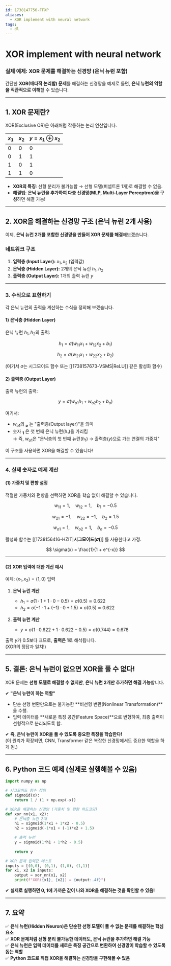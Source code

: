 ```yaml
---
id: 1738147756-FFXP
aliases:
  - XOR implement with neural network
tags:
  - dl
---
```


# XOR implement with neural network

### **실제 예제: XOR 문제를 해결하는 신경망 (은닉 뉴런 포함)**

간단한 **XOR(배타적 논리합) 문제**를 해결하는 신경망을 예제로 들면, **은닉 뉴런의 역할을 직관적으로 이해**할 수 있습니다.

---

## **1. XOR 문제란?**
XOR(Exclusive OR)은 아래처럼 작동하는 논리 연산입니다.

| $x_1$ | $x_2$ | $y = x_1 \oplus x_2$ |
|---------|---------|----------------|
| 0       | 0       | 0              |
| 0       | 1       | 1              |
| 1       | 0       | 1              |
| 1       | 1       | 0              |

- **XOR의 특징**: 선형 분리가 불가능함 → 선형 모델(퍼셉트론 1개)로 해결할 수 없음.
- **해결법**: **은닉 뉴런을 추가하여 다층 신경망(MLP, Multi-Layer Perceptron)을 구성**하면 해결 가능!

---

## **2. XOR을 해결하는 신경망 구조 (은닉 뉴런 2개 사용)**

이제, **은닉 뉴런 2개를 포함한 신경망을 만들어 XOR 문제를 해결**해보겠습니다.

### **네트워크 구조**
1. **입력층 (Input Layer):** $x_1, x_2$ (입력값)
2. **은닉층 (Hidden Layer):** 2개의 은닉 뉴런 $h_1, h_2$
3. **출력층 (Output Layer):** 1개의 출력 뉴런 $y$

---

### **3. 수식으로 표현하기**
각 은닉 뉴런의 출력을 계산하는 수식을 정의해 보겠습니다.

#### **1) 은닉층 (Hidden Layer)**
은닉 뉴런 $h_1, h_2$의 출력:

$$
h_1 = \sigma(w_{11} x_1 + w_{12} x_2 + b_1)
$$

$$
h_2 = \sigma(w_{21} x_1 + w_{22} x_2 + b_2)
$$

(여기서 $\sigma$는 시그모이드 함수 또는 [[1738157673-VSMS|ReLU]] 같은 활성화 함수)

#### **2) 출력층 (Output Layer)**
출력 뉴런의 출력:

$$
y = \sigma(w_{o1} h_1 + w_{o2} h_2 + b_o)
$$

여기서:
- $w_{o1}$의 **$_o$** 는 "출력층(Output layer)"을 의미
- 숫자 **$_1$** 은 첫 번째 은닉 뉴런(h₁)을 가리킴  
→ 즉, $w_{o1}$은 "은닉층의 첫 번째 뉴런($h_1$) → 출력층($y$)으로 가는 연결의 가중치"

이 구조를 사용하면 XOR을 해결할 수 있습니다!

---

### **4. 실제 숫자로 예제 계산**
#### **(1) 가중치 및 편향 설정**
적절한 가중치와 편향을 선택하면 XOR을 학습 없이 해결할 수 있습니다.

$$
w_{11} = 1, \quad w_{12} = 1, \quad b_1 = -0.5
$$

$$
w_{21} = -1, \quad w_{22} = -1, \quad b_2 = 1.5
$$

$$
w_{o1} = 1, \quad w_{o2} = 1, \quad b_o = -0.5
$$

활성화 함수는 [[1738156416-HZIT|**시그모이드(𝜎)**]] 를 사용한다고 가정.

$$
\sigma(x) = \frac{1}{1 + e^{-x}}
$$

---

#### **(2) XOR 입력에 대한 계산 예시**
예제: $(x_1, x_2) = (1, 0)$ 입력

1. **은닉 뉴런 계산**
   - $h_1 = \sigma(1 \cdot 1 + 1 \cdot 0 - 0.5) = \sigma(0.5) \approx 0.622$
   - $h_2 = \sigma(-1 \cdot 1 + (-1) \cdot 0 + 1.5) = \sigma(0.5) \approx 0.622$

2. **출력 뉴런 계산**
   - $y = \sigma(1 \cdot 0.622 + 1 \cdot 0.622 - 0.5) = \sigma(0.744) \approx 0.678$

출력 $y$가 0.5보다 크므로, **출력은 1**로 해석됩니다.  
(XOR의 정답과 일치!)

---

## **5. 결론: 은닉 뉴런이 없으면 XOR을 풀 수 없다!**
XOR 문제는 **선형 모델로 해결할 수 없지만**, **은닉 뉴런 2개만 추가하면 해결 가능**합니다.

✔ **"은닉 뉴런이 하는 역할"**  
- 단순 선형 변환만으로는 불가능한 **비선형 변환(Nonlinear Transformation)**을 수행.
- 입력 데이터를 **새로운 특징 공간(Feature Space)**으로 변형하여, 최종 출력이 선형적으로 분리되도록 함.

✔ **즉, 은닉 뉴런이 XOR을 풀 수 있도록 중요한 특징을 학습한다!**  
(이 원리가 확장되면, CNN, Transformer 같은 복잡한 신경망에서도 중요한 역할을 하게 됨.)

---

## **6. Python 코드 예제 (실제로 실행해볼 수 있음)**
```python
import numpy as np

# 시그모이드 함수 정의
def sigmoid(x):
    return 1 / (1 + np.exp(-x))

# XOR을 해결하는 신경망 (가중치 및 편향 하드코딩)
def xor_nn(x1, x2):
    # 은닉층 뉴런 2개
    h1 = sigmoid(1*x1 + 1*x2 - 0.5)
    h2 = sigmoid(-1*x1 + (-1)*x2 + 1.5)

    # 출력 뉴런
    y = sigmoid(1*h1 + 1*h2 - 0.5)
    
    return y

# XOR 문제 입력값 테스트
inputs = [(0,0), (0,1), (1,0), (1,1)]
for x1, x2 in inputs:
    output = xor_nn(x1, x2)
    print(f"XOR({x1}, {x2}) = {output:.4f}")
```

✔ **실제로 실행하면 0, 1에 가까운 값이 나와 XOR을 해결하는 것을 확인할 수 있음!**

---

## **7. 요약**
✅ **은닉 뉴런(Hidden Neuron)은 단순한 선형 모델이 풀 수 없는 문제를 해결하는 핵심 요소**  
✅ **XOR 문제처럼 선형 분리 불가능한 데이터도, 은닉 뉴런을 추가하면 해결 가능**  
✅ **은닉 뉴런은 입력 데이터를 새로운 특징 공간으로 변환하여 신경망이 학습할 수 있도록 돕는 역할**  
✅ **Python 코드로 직접 XOR을 해결하는 신경망을 구현해볼 수 있음**  
